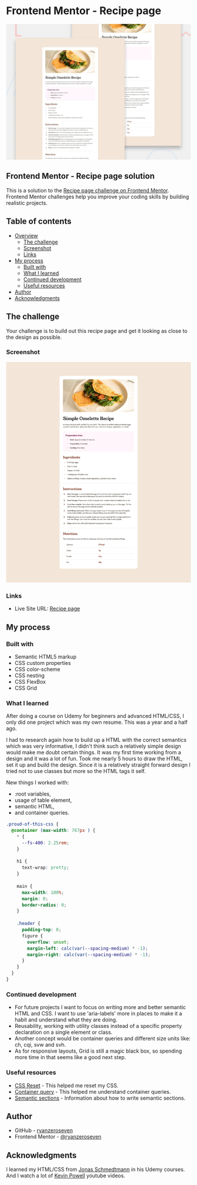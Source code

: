 # Frontend Mentor - Recipe page

![Design preview for the Recipe page coding challenge](./design/desktop-preview.jpg)

## Frontend Mentor - Recipe page solution

This is a solution to the [Recipe page challenge on Frontend Mentor](https://www.frontendmentor.io/challenges/recipe-page-KiTsR8QQKm). Frontend Mentor challenges help you improve your coding skills by building realistic projects.

## Table of contents

- [Overview](#overview)
  - [The challenge](#the-challenge)
  - [Screenshot](#screenshot)
  - [Links](#links)
- [My process](#my-process)
  - [Built with](#built-with)
  - [What I learned](#what-i-learned)
  - [Continued development](#continued-development)
  - [Useful resources](#useful-resources)
- [Author](#author)
- [Acknowledgments](#acknowledgments)

## The challenge

Your challenge is to build out this recipe page and get it looking as close to the design as possible.

### Screenshot

![](./screenshot-recipe-page.jpg)

### Links

- Live Site URL: [Recipe page](https://ryanzeroseven.github.io/fem-recipe-page/)

## My process

### Built with

- Semantic HTML5 markup
- CSS custom properties
- CSS color-scheme
- CSS nesting
- CSS FlexBox
- CSS Grid

### What I learned

After doing a course on Udemy for beginners and advanced HTML/CSS, I only did one project which was my own resume. This was a year and a half ago.

I had to research again how to build up a HTML with the correct semantics which was very informative, I didn't think such a relatively simple design would make me doubt certain things.
It was my first time working from a design and it was a lot of fun. Took me nearly 5 hours to draw the HTML, set it up and build the design.
Since it is a relatively straight forward design I tried not to use classes but more so the HTML tags it self.

New things I worked with:

- :root variables,
- usage of table element,
- semantic HTML,
- and container queries.

```css
.proud-of-this-css {
  @container (max-width: 767px ) {
    * {
      --fs-400: 2.25rem;
    }

    h1 {
      text-wrap: pretty;
    }

    main {
      max-width: 100%;
      margin: 0;
      border-radius: 0;
    }

    .header {
      padding-top: 0;
      figure {
        overflow: unset;
        margin-left: calc(var(--spacing-medium) * -1);
        margin-right: calc(var(--spacing-medium) * -1);
      }
    }
  }
}
```

### Continued development

- For future projects I want to focus on writing more and better semantic HTML and CSS. I want to use 'aria-labels' more in places to make it a habit and understand what they are doing.
- Reusability, working with utility classes instead of a specific property declaration on a single element or class.
- Another concept would be container queries and different size units like: ch, cqi, svw and svh.
- As for responsive layouts, Grid is still a magic black box, so spending more time in that seems like a good next step.

### Useful resources

- [CSS Reset](https://codepen.io/kevinpowell/pen/abMdOpp) - This helped me reset my CSS.
- [Container query](https://www.youtube.com/watch?v=2rlWBZ17Wes&ab_channel=KevinPowell) - This helped me understand container queries.
- [Semantic sections](https://www.w3.org/WAI/ARIA/apg/patterns/landmarks/examples/region.html) - Information about how to write semantic sections.

## Author

- GitHub - [ryanzeroseven](https://github.com/ryanzeroseven)
- Frontend Mentor - [@ryanzeroseven](https://www.frontendmentor.io/profile/ryanzeroseven)

## Acknowledgments

I learned my HTML/CSS from [Jonas Schmedtmann](https://codingheroes.io/) in his Udemy courses. And I watch a lot of [Kevin Powell](https://www.kevinpowell.co/) youtube videos.
